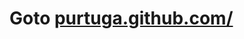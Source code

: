 Goto [purtuga.github.com/](http://purtuga.github.com/)
======================================================
